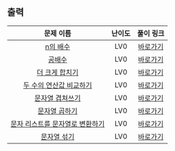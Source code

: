 ## 출력

|        문제 이름         |         난이도          |        풀이 링크         |          
| :-----: | :-----: | :-----: |
| <a href="https://school.programmers.co.kr/learn/courses/30/lessons/181937" target="_blank">n의 배수</a> | LV0 | <a href="./solution/n의 배수.cpp">바로가기</a> |
| <a href="https://school.programmers.co.kr/learn/courses/30/lessons/181936" target="_blank">공배수</a> | LV0 | <a href="./solution/공배수.cpp">바로가기</a> |
| <a href="https://school.programmers.co.kr/learn/courses/30/lessons/181939" target="_blank">더 크게 합치기</a> | LV0 | <a href="./solution/더 크게 합치기.cpp">바로가기</a> |
| <a href="https://school.programmers.co.kr/learn/courses/30/lessons/181938" target="_blank">두 수의 연산값 비교하기</a> | LV0 | <a href="./solution/두 수의 연산값 비교하기.cpp">바로가기</a> |
| <a href="https://school.programmers.co.kr/learn/courses/30/lessons/181943" target="_blank">문자열 겹쳐쓰기</a> | LV0 | <a href="./solution/문자열 겹쳐쓰기.cpp">바로가기</a> |
| <a href="https://school.programmers.co.kr/learn/courses/30/lessons/181940" target="_blank">문자열 곱하기</a> | LV0 | <a href="./solution/문자열 곱하기.cpp">바로가기</a> |
| <a href="https://school.programmers.co.kr/learn/courses/30/lessons/181941" target="_blank">문자 리스트를 문자열로 변환하기</a> | LV0 | <a href="./solution/문자 리스트를 문자열로 변환하기.cpp">바로가기</a> |
| <a href="https://school.programmers.co.kr/learn/courses/30/lessons/181942" target="_blank">문자열 섞기</a> | LV0 | <a href="./solution/문자열 섞기.cpp">바로가기</a> |